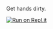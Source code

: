 Get hands dirty.

[![Run on Repl.it](https://repl.it/badge/github/TianYongwei/playground)](https://repl.it/github/TianYongwei/playground)